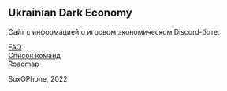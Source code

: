 ## Ukrainian Dark Economy  
  
Сайт с информацией о игровом экономическом Discord-боте. 

[FAQ](faq)  
[Список команд](commands)  
[Roadmap](roadmap)

SuxOPhone, 2022
